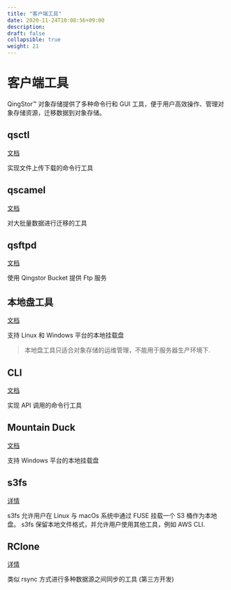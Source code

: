 ```yaml
---
title: "客户端工具"
date: 2020-11-24T10:08:56+09:00
description:
draft: false
collapsible: true
weight: 21
---
```


# 客户端工具

QingStor™ 对象存储提供了多种命令行和 GUI 工具，便于用户高效操作、管理对象存储资源，迁移数据到对象存储。

## qsctl 

[文档](./qsctl)

实现文件上传下载的命令行工具

## qscamel 

[文档](./qscamel)

对大批量数据进行迁移的工具

## qsftpd 

[文档](./qsftpd)

使用 Qingstor Bucket 提供 Ftp 服务

## 本地盘工具

[文档](local_fs_tools/index.html)

支持 Linux 和 Windows 平台的本地挂载盘

> 本地盘工具只适合对象存储的运维管理，不能用于服务器生产环境下.

## CLI 

[文档](./qingcloud-cli)

实现 API 调用的命令行工具

## Mountain Duck

[文档](./mountain-duck)

支持 Windows 平台的本地挂载盘

## s3fs

[详情](https://github.com/s3fs-fuse/s3fs-fuse)

s3fs 允许用户在 Linux 与 macOs 系统中通过 FUSE 挂载一个 S3 桶作为本地盘。
s3fs 保留本地文件格式，并允许用户使用其他工具，例如 AWS CLI.

## RClone

[详情](http://rclone.org)

类似 rsync 方式进行多种数据源之间同步的工具 (第三方开发)
